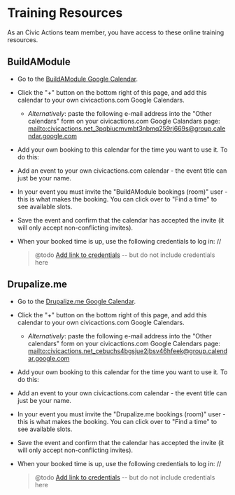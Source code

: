# Training Resources

As an Civic Actions team member, you have access to these online training resources.

## BuildAModule

* Go to the [BuildAModule Google Calendar](https://calendar.google.com/calendar/b/1/embed?src=civicactions.net_3pqbiucmvmbt3nbmq259rj669s@group.calendar.google.com&ctz=America/Los_Angeles).
* Click the "+" button on the bottom right of this page, and add this calendar to your own civicactions.com Google Calendars.
    * *Alternatively*: paste the following e-mail address into the "Other calendars" form on your civicactions.com Google Calandars page: <mailto:civicactions.net_3pqbiucmvmbt3nbmq259rj669s@group.calendar.google.com>
* Add your own booking to this calendar for the time you want to use it. To do this:
* Add an event to your own civicactions.com calendar - the event title can just be your name.
* In your event you must invite the "BuildAModule bookings (room)" user - this is what makes the booking. You can click over to "Find a time" to see available slots.
* Save the event and confirm that the calendar has accepted the invite (it will only accept non-conflicting invites).
* When your booked time is up, use the following credentials to log in: //

  > @todo [Add link to credentials](https://trello.com/c/dxKtjdYD/111-add-link-to-doc-with-drupalizeme-and-buildamodule-credentials) -- but do not include credentials here

## Drupalize.me

* Go to the [Drupalize.me Google Calendar](https://calendar.google.com/calendar/b/1/embed?src=civicactions.net_cebuchs4bgsjue2jbsv46hfeek@group.calendar.google.com&ctz=America/Los_Angeles).
* Click the "+" button on the bottom right of this page, and add this calendar to your own civicactions.com Google Calendars.
    * *Alternatively*: paste the following e-mail address into the "Other calendars" form on your civicactions.com Google Calendars page: <mailto:civicactions.net_cebuchs4bgsjue2jbsv46hfeek@group.calendar.google.com>
* Add your own booking to this calendar for the time you want to use it. To do this:
* Add an event to your own civicactions.com calendar - the event title can just be your name.
* In your event you must invite the "Drupalize.me bookings (room)" user - this is what makes the booking. You can click over to "Find a time" to see available slots.
* Save the event and confirm that the calendar has accepted the invite (it will only accept non-conflicting invites).
* When your booked time is up, use the following credentials to log in: //

  > @todo [Add link to credentials](https://trello.com/c/dxKtjdYD/111-add-link-to-doc-with-drupalizeme-and-buildamodule-credentials) -- but do not include credentials here

